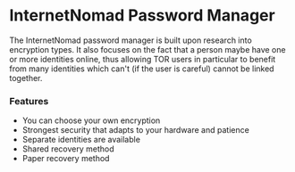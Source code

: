# InternetNomad Password Manager
The InternetNomad password manager is built upon research into encryption types. It also focuses on the fact that a person maybe have one or more identities online, thus allowing TOR users in particular to benefit from many identities which can't (if the user is careful) cannot be linked together.

### Features
 - You can choose your own encryption
 - Strongest security that adapts to your hardware and patience
 - Separate identities are available
 - Shared recovery method
 - Paper recovery method
